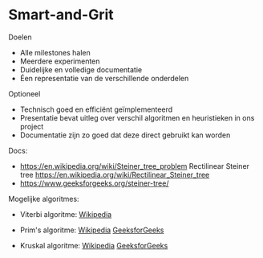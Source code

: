 # Smart-and-Grit

Doelen
- Alle milestones halen
- Meerdere experimenten
- Duidelijke en volledige documentatie
- Éen representatie van de verschillende onderdelen

Optioneel
- Technisch goed en efficiënt geïmplementeerd
- Presentatie bevat uitleg over verschil algoritmen en heuristieken in ons project
- Documentatie zijn zo goed dat deze direct gebruikt kan worden


Docs:
- https://en.wikipedia.org/wiki/Steiner_tree_problem
    Rectilinear Steiner tree
    https://en.wikipedia.org/wiki/Rectilinear_Steiner_tree
- https://www.geeksforgeeks.org/steiner-tree/

Mogelijke algoritmes:
- Viterbi algoritme:
[Wikipedia](https://en.wikipedia.org/wiki/Viterbi_algorithm)

- Prim's algoritme:
[Wikipedia](https://en.wikipedia.org/wiki/Prim%27s_algorithm)
[GeeksforGeeks](https://www.geeksforgeeks.org/prims-minimum-spanning-tree-mst-greedy-algo-5/)

- Kruskal algoritme:
[Wikipedia](https://en.wikipedia.org/wiki/Kruskal%27s_algorithm)
[GeeksforGeeks](https://www.geeksforgeeks.org/kruskals-minimum-spanning-tree-algorithm-greedy-algo-2/)
